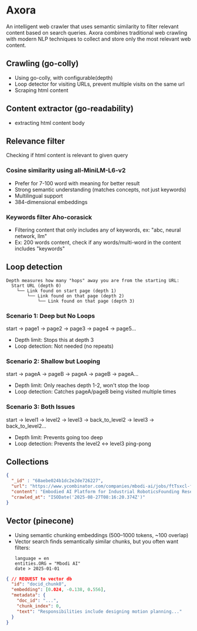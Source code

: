 # Axora

An intelligent web crawler that uses semantic similarity to filter relevant content based on search queries. Axora combines traditional web crawling with modern NLP techniques to collect and store only the most relevant web content.

## Crawling (go-colly)
- Using go-colly, with configurable(depth)
- Loop detector for visiting URLs, prevent multiple visits on the same url
- Scraping html content

## Content extractor (go-readability)
- extracting html content body

## Relevance filter
Checking if html content is relevant to given query

### Cosine similarity using all-MiniLM-L6-v2
- Prefer for 7-100 word with meaning for better result
- Strong semantic understanding (matches concepts, not just keywords)
- Multilingual support
- 384-dimensional embeddings

### Keywords filter Aho-corasick
- Filtering content that only includes any of keywords, ex: "abc, neural network, llm"
- Ex: 200 words content, check if any words/multi-word in the content includes "keywords"

## Loop detection
```
Depth measures how many "hops" away you are from the starting URL:
  Start URL (depth 0)
    └── Link found on start page (depth 1)
        └── Link found on that page (depth 2)
            └── Link found on that page (depth 3)
```
### Scenario 1: Deep but No Loops
start -> page1 -> page2 -> page3 -> page4 -> page5...
- Depth limit: Stops this at depth 3
- Loop detection: Not needed (no repeats)

### Scenario 2: Shallow but Looping
start -> pageA -> pageB -> pageA -> pageB -> pageA...
- Depth limit: Only reaches depth 1-2, won't stop the loop
- Loop detection: Catches pageA/pageB being visited multiple times

### Scenario 3: Both Issues
start -> level1 -> level2 -> level3 -> back_to_level2 -> level3 -> back_to_level2...
- Depth limit: Prevents going too deep
- Loop detection: Prevents the level2 ↔ level3 ping-pong

## Collections
```json
{
  "_id" : "68aebe024b1dc2e2de726227",
  "url": "https://www.ycombinator.com/companies/mbodi-ai/jobs/ftTsxcl-founding-research-engineer",
  "content": "Embodied AI Platform for Industrial RoboticsFounding Research ...", //html body (text) still need to be cleaned
  "crawled_at": "ISODate('2025-08-27T08:16:20.374Z')"
}
```

## Vector (pinecone)
- Using semantic chunking embeddings (500–1000 tokens, ~100 overlap)
- Vector search finds semantically similar chunks, but you often want filters:
  ```
  language = en
  entities.ORG = "Mbodi AI"
  date > 2025-01-01
  ```

```json
{ // REQUEST to vector db
  "id": "docid_chunk0",
  "embedding": [0.024, -0.138, 0.556],
  "metadata": {
    "doc_id": "...",
    "chunk_index": 0,
    "text": "Responsibilities include designing motion planning..."
  }
}
```